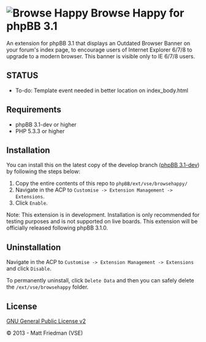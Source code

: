 ![Browse Happy](http://mattfriedman.me/forum/images/ie6nomore.png "Browse Happy") Browse Happy for phpBB 3.1
==========================

An extension for phpBB 3.1 that displays an Outdated Browser Banner on your forum's index page, to encourage users of Internet Explorer 6/7/8 to upgrade to a modern browser. This banner is visible only to IE 6/7/8 users.

STATUS
------
* To-do: Template event needed in better location on index_body.html

Requirements
------------

* phpBB 3.1-dev or higher
* PHP 5.3.3 or higher

Installation
------------

You can install this on the latest copy of the develop branch ([phpBB 3.1-dev](https://github.com/phpbb/phpbb3)) by following the steps below:

1. Copy the entire contents of this repo to `phpBB/ext/vse/browsehappy/`
2. Navigate in the ACP to `Customise -> Extension Management -> Extensions`.
3. Click `Enable`.

Note: This extension is in development. Installation is only recommended for testing purposes and is not supported on live boards. This extension will be officially released following phpBB 3.1.0.

Uninstallation
--------------

Navigate in the ACP to `Customise -> Extension Management -> Extensions` and click `Disable`.

To permanently uninstall, click `Delete Data` and then you can safely delete the `/ext/vse/browsehappy` folder.

License
-------

[GNU General Public License v2](http://opensource.org/licenses/GPL-2.0)

© 2013 - Matt Friedman (VSE)
